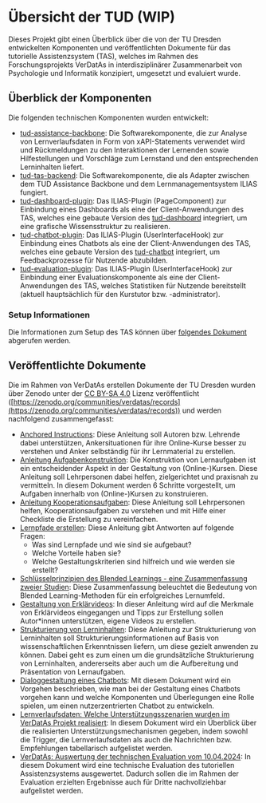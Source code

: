 # Übersicht der TUD (WIP)

Dieses Projekt gibt einen Überblick über die von der TU Dresden entwickelten Komponenten und veröffentlichten Dokumente für das tutorielle Assistenzsystem (TAS), welches im Rahmen des Forschungsprojekts VerDatAs in interdisziplinärer Zusammenarbeit von Psychologie und Informatik konzipiert, umgesetzt und evaluiert wurde.

## Überblick der Komponenten

Die folgenden technischen Komponenten wurden entwickelt:

* [tud-assistance-backbone](https://github.com/VerDatAs/tud-assistance-backbone): Die Softwarekomponente, die zur Analyse von Lernverlaufsdaten in Form von xAPI-Statements verwendet wird und Rückmeldungen zu den Interaktionen der Lernenden sowie Hilfestellungen und Vorschläge zum Lernstand und den entsprechenden Lerninhalten liefert.
* [tud-tas-backend](https://github.com/VerDatAs/tud-tas-backend): Die Softwarekomponente, die als Adapter zwischen dem TUD Assistance Backbone und dem Lernmanagementsystem ILIAS fungiert.
* [tud-dashboard-plugin](https://github.com/VerDatAs/tud-dashboard-plugin): Das ILIAS-Plugin (PageComponent) zur Einbindung eines Dashboards als eine der Client-Anwendungen des TAS, welches eine gebaute Version des [tud-dashboard](https://github.com/VerDatAs/tud-dashboard) integriert, um eine grafische Wissensstruktur zu realisieren.
* [tud-chatbot-plugin](https://github.com/VerDatAs/tud-chatbot-plugin): Das ILIAS-Plugin (UserInterfaceHook) zur Einbindung eines Chatbots als eine der Client-Anwendungen des TAS, welches eine gebaute Version des [tud-chatbot](https://github.com/VerDatAs/tud-chatbot) integriert, um Feedbackprozesse für Nutzende abzubilden.
* [tud-evaluation-plugin](https://github.com/VerDatAs/tud-evaluation-plugin): Das ILIAS-Plugin (UserInterfaceHook) zur Einbindung einer Evaluationskomponente als eine der Client-Anwendungen des TAS, welches Statistiken für Nutzende bereitstellt (aktuell hauptsächlich für den Kurstutor bzw. -administrator).

### Setup Informationen

Die Informationen zum Setup des TAS können über [folgendes Dokument](SETUP.md) abgerufen werden.

## Veröffentlichte Dokumente

Die im Rahmen von VerDatAs erstellen Dokumente der TU Dresden wurden über Zenodo unter der [CC BY-SA 4.0](https://creativecommons.org/licenses/by-sa/4.0) Lizenz veröffentlicht ([https://zenodo.org/communities/verdatas/records](https://zenodo.org/communities/verdatas/records)) und werden nachfolgend zusammengefasst:

* [Anchored Instructions](https://doi.org/10.5281/zenodo.11064775): Diese Anleitung soll Autoren bzw. Lehrende dabei unterstützen, Ankersituationen für ihre Online-Kurse besser zu verstehen und Anker selbständig für ihr Lernmaterial zu erstellen.
* [Anleitung Aufgabenkonstruktion](https://doi.org/10.5281/zenodo.11190395): Die Konstruktion von Lernaufgaben ist ein entscheidender Aspekt in der Gestaltung von (Online-)Kursen. Diese Anleitung soll Lehrpersonen dabei helfen, zielgerichtet und praxisnah zu vermitteln. In diesem Dokument werden 6 Schritte vorgestellt, um Aufgaben innerhalb von (Online-)Kursen zu konstruieren.
* [Anleitung Kooperationsaufgaben](https://doi.org/10.5281/zenodo.11190452): Diese Anleitung soll Lehrpersonen helfen, Kooperationsaufgaben zu verstehen und mit Hilfe einer Checkliste die Erstellung zu vereinfachen.
* [Lernpfade erstellen](https://doi.org/10.5281/zenodo.11190631): Diese Anleitung gibt Antworten auf folgende Fragen:
  * Was sind Lernpfade und wie sind sie aufgebaut?
  * Welche Vorteile haben sie?
  * Welche Gestaltungskriterien sind hilfreich und wie werden sie erstellt?
* [Schlüsselprinzipien des Blended Learnings - eine Zusammenfassung zweier Studien](https://doi.org/10.5281/zenodo.11191209): Diese Zusammenfassung beleuchtet die Bedeutung von Blended Learning-Methoden für ein erfolgreiches Lernumfeld.
* [Gestaltung von Erklärvideos](https://doi.org/10.5281/zenodo.11191837): In dieser Anleitung wird auf die Merkmale von Erklärvideos eingegangen und Tipps zur Erstellung sollen Autor*innen unterstützen, eigene Videos zu erstellen.
* [Strukturierung von Lerninhalten](https://doi.org/10.5281/zenodo.11235399): Diese Anleitung zur Strukturierung von Lerninhalten soll Strukturierungsinformationen auf Basis von wissenschaftlichen Erkenntnissen liefern, um diese gezielt anwenden zu können. Dabei geht es zum einen um die grundsätzliche Strukturierung von Lerninhalten, andererseits aber auch um die Aufbereitung und Präsentation von Lernaufgaben.
* [Dialoggestaltung eines Chatbots](https://doi.org/10.5281/zenodo.11235522): Mit diesem Dokument wird ein Vorgehen beschrieben, wie man bei der Gestaltung eines Chatbots vorgehen kann und welche Komponenten und Überlegungen eine Rolle spielen, um einen nutzerzentrierten Chatbot zu entwickeln. 
* [Lernverlaufsdaten: Welche Unterstützungsszenarien wurden im VerDatAs Projekt realisiert](https://doi.org/10.5281/zenodo.11367079): In diesem Dokument wird ein Überblick über die realisierten Unterstützungsmechanismen gegeben, indem sowohl die Trigger, die Lernverlaufsdaten als auch die Nachrichten bzw. Empfehlungen tabellarisch aufgelistet werden.
* [VerDatAs: Auswertung der technischen Evaluation vom 10.04.2024](https://doi.org/10.5281/zenodo.11174279): In diesem Dokument wird eine technische Evaluation des tutoriellen Assistenzsystems ausgewertet. Dadurch sollen die im Rahmen der Evaluation erzielten Ergebnisse auch für Dritte nachvollziehbar aufgelistet werden.
